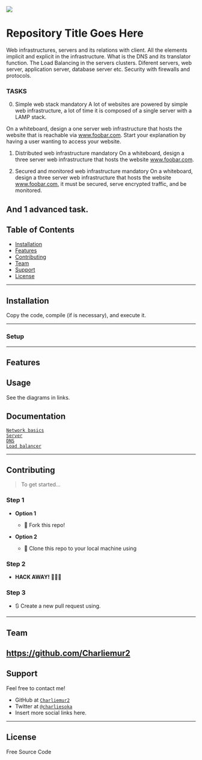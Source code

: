 <img src="https://d1adoz58a2hhe1.cloudfront.net/wp-content/uploads/sites/19/que-es-alg-Application-Layer-Gateway.jpg">

# Repository Title Goes Here

Web infrastructures, servers and its relations with client. All the elements implicit and explicit in the infrastructure.
What is the DNS and its translator function.
The Load Balancing in the servers clusters.
Diferent servers, web server, application server, database server etc.
Security with firewalls and protocols.

### TASKS ###
0. Simple web stack mandatory
A lot of websites are powered by simple web infrastructure, a lot of time it is composed of a single server with a LAMP stack.

On a whiteboard, design a one server web infrastructure that hosts the website that is reachable via www.foobar.com. Start your explanation by having a user wanting to access your website.

1. Distributed web infrastructure mandatory
On a whiteboard, design a three server web infrastructure that hosts the website www.foobar.com.

2. Secured and monitored web infrastructure mandatory
On a whiteboard, design a three server web infrastructure that hosts the website www.foobar.com, it must be secured, serve encrypted traffic, and be monitored.

And 1 advanced task.
---

## Table of Contents

- [Installation](#installation)
- [Features](#features)
- [Contributing](#contributing)
- [Team](#team)
- [Support](#support)
- [License](#license)


---

## Installation

Copy the code, compile (if is necessary), and execute it.

---

### Setup

---

## Features
## Usage

See the diagrams in links.

## Documentation

<a href="https://intranet.hbtn.io/rltoken/Sn9ZSSHjyEW5aRfKvNiZCg">`Network basics`</a><br>
<a href="https://intranet.hbtn.io/rltoken/83joH7-HzuV9gBNe16iTrA">`Server`</a><br>
<a href="https://intranet.hbtn.io/rltoken/G0a1v98rwb2RHA8VHxo36A">`DNS`</a><br>
<a href="https://intranet.hbtn.io/rltoken/H6TVgGaqt13JhXKzJ2rVAA">`Load balancer`</a><br>

---

## Contributing

> To get started...

### Step 1

- **Option 1**
    - 🍴 Fork this repo!

- **Option 2**
    - 👯 Clone this repo to your local machine using

### Step 2

- **HACK AWAY!** 🔨🔨🔨

### Step 3

- 🔃 Create a new pull request using.
---

## Team

https://github.com/Charliemur2
---

## Support

Feel free to contact me!

- GitHub at <a href="https://github.com/Charliemur2">`Charliemur2`</a>
- Twitter at <a href="https://twitter.com/charliesoka">`@charliesoka`</a>
- Insert more social links here.

---

## License

Free Source Code
